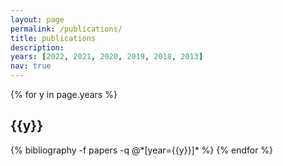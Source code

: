 ```yaml
---
layout: page
permalink: /publications/
title: publications
description:
years: [2022, 2021, 2020, 2019, 2018, 2013]
nav: true
---
```


<div class="publications">

{% for y in page.years %}

  <h2 class="year">{{y}}</h2>
  {% bibliography -f papers -q @*[year={{y}}]* %}
{% endfor %}

</div>

